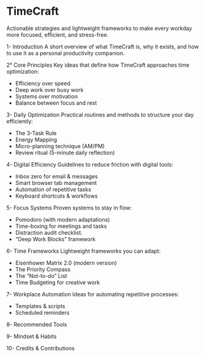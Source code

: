 # TimeCraft
Actionable strategies and lightweight frameworks to make every workday more focused, efficient, and stress-free.

1- Introduction
A short overview of what TimeCraft is, why it exists, and how to use it as a personal productivity companion.

2° Core Principles
Key ideas that define how TimeCraft approaches time optimization:
- Efficiency over speed
- Deep work over busy work
- Systems over motivation
- Balance between focus and rest

3- Daily Optimization
Practical routines and methods to structure your day efficiently:
- The 3-Task Rule
- Energy Mapping
- Micro-planning technique (AM/PM)
- Review ritual (5-minute daily reflection)


4- Digital Efficiency
Guidelines to reduce friction with digital tools:
- Inbox zero for email & messages
- Smart browser tab management
- Automation of repetitive tasks
- Keyboard shortcuts & workflows

5- Focus Systems
Proven systems to stay in flow:
- Pomodoro (with modern adaptations)
- Time-boxing for meetings and tasks
- Distraction  audit checklist.
- “Deep Work Blocks” framework

6- Time Frameworks
Lightweight frameworks you can adapt:
- Eisenhower Matrix 2.0 (modern version)
- The Priority  Compass
- The “Not-to-do” List
- Time Budgeting for creative work

7- Workplace Automation
Ideas for automating repetitive processes:
- Templates & scripts
- Scheduled reminders


8- Recommended Tools

9- Mindset & Habits

10- Credits & Contributions
